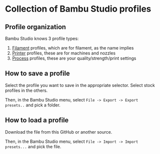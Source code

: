 # Collection of Bambu Studio profiles

## Profile organization

Bambu Studio knows 3 profile types:

1. [Filament](filament) profiles, which are for filament, as the name implies
2. [Printer](printer) profiles, these are for machines and nozzles
3. [Process](process) profiles, these are your quality/strength/print settings


## How to save a profile

Select the profile you want to save in the appropriate selector. Select stock profiles in the others.

Then, in the Bambu Studio menu, select `File -> Export -> Export presets..` and pick a folder.

## How to load a profile

Download the file from this GitHub or another source.

Then, in the Bambu Studio menu, select `File -> Import -> Import presets...` and pick the file.
